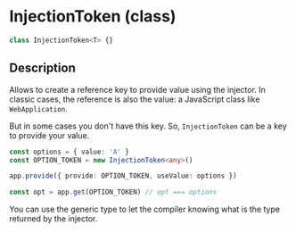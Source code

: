 # InjectionToken (class)

```ts
class InjectionToken<T> {}
```

## Description

Allows to create a reference key to provide value using the injector. In classic cases, the reference is also the value: a JavaScript class like `WebApplication`.

But in some cases you don't have this key. So, `InjectionToken` can be a key to provide your value.


```ts
const options = { value: 'A' }
const OPTION_TOKEN = new InjectionToken<any>()

app.provide({ provide: OPTION_TOKEN, useValue: options })

const opt = app.get(OPTION_TOKEN) // opt === options
```

You can use the generic type to let the compiler knowing what is the type returned by the injector.
